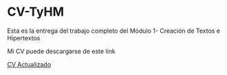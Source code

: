# CV-TyHM

Esta es la entrega del trabajo completo del Módulo 1- Creación de Textos e Hipertextos

<p>
   
Mi CV puede descargarse de este link
  
<p>

 [CV Actualizado](cv.zip)
